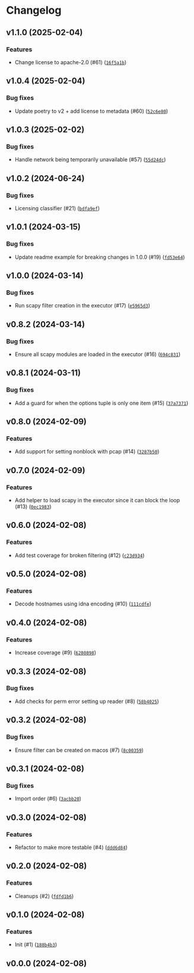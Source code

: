 # Changelog

## v1.1.0 (2025-02-04)

### Features

- Change license to apache-2.0 (#61) ([`16f5a1b`](https://github.com/bluetooth-devices/aiodhcpwatcher/commit/16f5a1b3bf96526d5f745bcd0aac33ae408e68fc))

## v1.0.4 (2025-02-04)

### Bug fixes

- Update poetry to v2 + add license to metadata (#60) ([`52c6e80`](https://github.com/bluetooth-devices/aiodhcpwatcher/commit/52c6e8002d98b9960705fa0ea246099e3b62eeeb))

## v1.0.3 (2025-02-02)

### Bug fixes

- Handle network being temporarily unavailable (#57) ([`55d24dc`](https://github.com/bluetooth-devices/aiodhcpwatcher/commit/55d24dcd11cdf22a9a6bf4489e2b8a2791638f0e))

## v1.0.2 (2024-06-24)

### Bug fixes

- Licensing classifier (#21) ([`bdfa9ef`](https://github.com/bluetooth-devices/aiodhcpwatcher/commit/bdfa9ef9bc3cbb1fecbf6a5848615e5fd2e619fb))

## v1.0.1 (2024-03-15)

### Bug fixes

- Update readme example for breaking changes in 1.0.0 (#19) ([`fd53e64`](https://github.com/bluetooth-devices/aiodhcpwatcher/commit/fd53e64b64f74af02c68e7e13261cbf23370be11))

## v1.0.0 (2024-03-14)

### Bug fixes

- Run scapy filter creation in the executor (#17) ([`e5965d3`](https://github.com/bluetooth-devices/aiodhcpwatcher/commit/e5965d335b8e02745ab727acef34bbb96f6a6076))

## v0.8.2 (2024-03-14)

### Bug fixes

- Ensure all scapy modules are loaded in the executor (#16) ([`694c831`](https://github.com/bluetooth-devices/aiodhcpwatcher/commit/694c83121995ee756a50ef158be71bf50a600f65))

## v0.8.1 (2024-03-11)

### Bug fixes

- Add a guard for when the options tuple is only one item (#15) ([`37a7371`](https://github.com/bluetooth-devices/aiodhcpwatcher/commit/37a7371693f693871947638bf85c69d7a1636bc1))

## v0.8.0 (2024-02-09)

### Features

- Add support for setting nonblock with pcap (#14) ([`3287b50`](https://github.com/bluetooth-devices/aiodhcpwatcher/commit/3287b500ab4dc546257cdcb144746f7d8fa1d37c))

## v0.7.0 (2024-02-09)

### Features

- Add helper to load scapy in the executor since it can block the loop (#13) ([`0ec1983`](https://github.com/bluetooth-devices/aiodhcpwatcher/commit/0ec19835ccd52e5c71c5d15c5e48c0382b4aea4f))

## v0.6.0 (2024-02-08)

### Features

- Add test coverage for broken filtering (#12) ([`c23d934`](https://github.com/bluetooth-devices/aiodhcpwatcher/commit/c23d934e6f86c031bb25a309edaff607b255596d))

## v0.5.0 (2024-02-08)

### Features

- Decode hostnames using idna encoding (#10) ([`111cdfe`](https://github.com/bluetooth-devices/aiodhcpwatcher/commit/111cdfefcfc621c7ef3d001d8b9f8e2b85460ef2))

## v0.4.0 (2024-02-08)

### Features

- Increase coverage (#9) ([`6280898`](https://github.com/bluetooth-devices/aiodhcpwatcher/commit/6280898a4a55cc3e0feed3e6b78c453038419c5e))

## v0.3.3 (2024-02-08)

### Bug fixes

- Add checks for perm error setting up reader (#8) ([`58b4025`](https://github.com/bluetooth-devices/aiodhcpwatcher/commit/58b40253abcefb71deb17c7d87c706a3f47f15fe))

## v0.3.2 (2024-02-08)

### Bug fixes

- Ensure filter can be created on macos (#7) ([`8c00359`](https://github.com/bluetooth-devices/aiodhcpwatcher/commit/8c0035964b249eeedc684f19794a99d93a3317a0))

## v0.3.1 (2024-02-08)

### Bug fixes

- Import order (#6) ([`3acbb20`](https://github.com/bluetooth-devices/aiodhcpwatcher/commit/3acbb202a4cbfee1fa41595ac5b746c485c1c04e))

## v0.3.0 (2024-02-08)

### Features

- Refactor to make more testable (#4) ([`ddd6d84`](https://github.com/bluetooth-devices/aiodhcpwatcher/commit/ddd6d84c8246b05384b92fa7edf45fca5bed6a92))

## v0.2.0 (2024-02-08)

### Features

- Cleanups (#2) ([`fdfd1b6`](https://github.com/bluetooth-devices/aiodhcpwatcher/commit/fdfd1b66fc11a20930c8a869bcb8766c0156cb8c))

## v0.1.0 (2024-02-08)

### Features

- Init (#1) ([`188b4b3`](https://github.com/bluetooth-devices/aiodhcpwatcher/commit/188b4b315ce3303cdeab9eeb8fa8f8eed2e185ec))

## v0.0.0 (2024-02-08)
